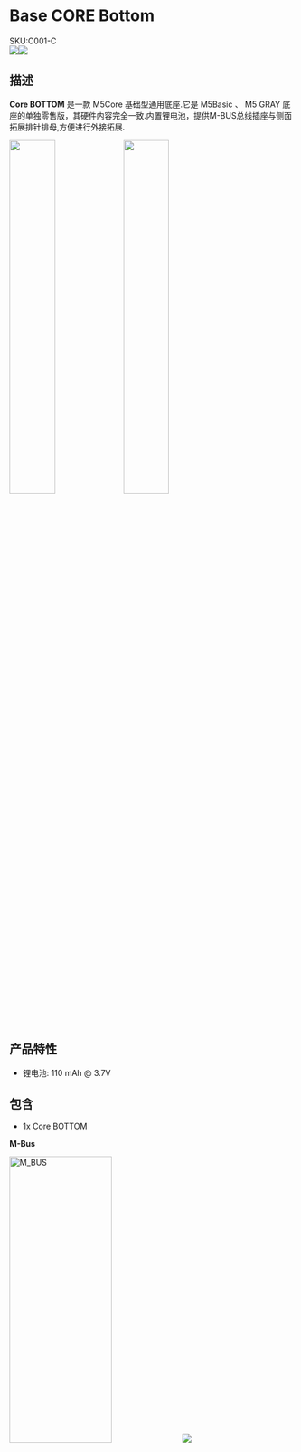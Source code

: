 # Base CORE Bottom

<div class="badge badge-pill badge-primary product_sku_tag">SKU:C001-C</div>

<div class="product_pic"><img src="assets/img/product_pics/base/core_base_03.webp"><img src="assets/img/product_pics/base/core_base_02.webp"></div>

## 描述

**Core BOTTOM** 是一款 M5Core 基础型通用底座.它是 M5Basic 、 M5 GRAY 底座的单独零售版，其硬件内容完全一致.内置锂电池，提供M-BUS总线插座与侧面拓展排针排母,方便进行外接拓展.

<img src="assets/img/product_pics/base/core_base_01.webp" width="40%" height="40%"><img src="assets/img/product_pics/base/core_base_04.webp" width="40%" height="40%">

## 产品特性

- 锂电池: 110 mAh @ 3.7V

## 包含

- 1x Core BOTTOM

**M-Bus**

<img src="assets/img/product_pics/core/M-BUS.webp" alt="M_BUS"  width="60%" height="36%">

<img src="assets/img/product_pics/base/core_base_05.webp">


<script>

   var purchase_link = 'https://m5stack.com/collections/m5-base/products/battery-bottom-150mah';


   anchor_search(purchase_link);
   scrollFunc();

</script>